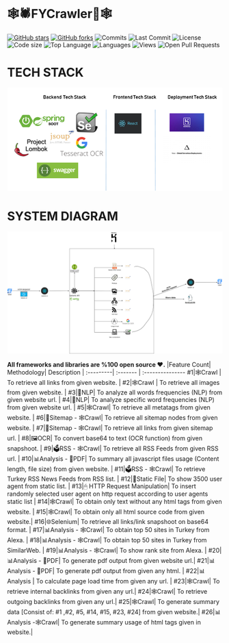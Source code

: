 # 🕸🕷FYCrawler🦟🕸

[![GitHub stars](https://img.shields.io/github/stars/fatihyildizli/spiderfy.svg)](https://github.com/fatihyildizli/spiderfy/stargazers)
[![GitHub forks](https://img.shields.io/github/forks/fatihyildizli/spiderfy.svg)](https://github.com/fatihyildizli/spiderfy/network/members)
![Commits](https://badgen.net/github/commits/fatihyildizli/spiderfy/master)
![Last Commit](https://badgen.net/github/last-commit/fatihyildizli/spiderfy/master)
![License](https://img.shields.io/github/license/fatihyildizli/spiderfy)
![Code size](https://img.shields.io/github/repo-size/fatihyildizli/spiderfy)
![Top Language](https://img.shields.io/github/languages/top/fatihyildizli/spiderfy)
![Languages](https://img.shields.io/github/languages/count/fatihyildizli/spiderfy)
![Views](https://img.shields.io/github/search/fatihyildizli/spiderfy/spiderfy)
![Open Pull Requests](https://badgen.net/github/open-prs/fatihyildizli/spiderfy)



#                             TECH STACK
![techstack](tech.PNG)

#                             SYSTEM DIAGRAM
![systemdiagram](diagram.png)

**All frameworks and libraries are %100 open source ❤️.**
|Feature Count| Methodology| Description  |
:---------| :------- | :---------------
#1|🕸️Crawl | To retrieve all links from given website. |
#2|🕸️Crawl | To retrieve all images from given website. |
#3|💬NLP| To analyze all words frequencies (NLP) from given website url. |
#4|💬NLP| To analyze specific word frequencies (NLP) from given website url. |
#5|🕸️Crawl| To retrieve all metatags from given website. |
#6|🔖Sitemap - 🕸️Crawl| To retrieve all sitemap nodes from given website. |
#7|🔖Sitemap - 🕸️Crawl| To retrieve all links from given sitemap url. |
#8|🖼OCR| To convert base64 to text (OCR function) from given snapshoot. |
#9|🗳RSS - 🕸️Crawl| To retrieve all RSS Feeds from given RSS url. |
#10|📊Analysis - 📄PDF| To summary all javascript files usage (Content length, file size) from given website. |
#11|🗳RSS - 🕸️Crawl| To retrieve Turkey RSS News Feeds from RSS list. |
#12|📑Static File| To show 3500 user agent from static list. |
#13|🖱 HTTP Request Manipulation| To insert randomly selected user agent on http request according to user agents static list |
#14|🕸️Crawl| To obtain only text without any html tags from given website. |
#15|🕸️Crawl| To obtain only all html source code from given website.|
#16|🌐Selenium| To retrieve all links/link snapshoot on base64 format. |
#17|📊Analysis - 🕸️Crawl| To obtain top 50 sites in Turkey from Alexa. |
#18|📊Analysis - 🕸️Crawl| To obtain top 50 sites in Turkey from SimilarWeb. |
#19|📊Analysis - 🕸️Crawl| To show rank site from Alexa. |
#20|📊Analysis - 📄PDF| To generate pdf output from given website url.|
#21|📊Analysis - 📄PDF| To generate pdf output from given any html. |
#22|📊Analysis | To calculate page load time from given any url. |
#23|🕸️Crawl| To retrieve internal backlinks from given any url.|
#24|🕸️Crawl| To retrieve outgoing backlinks from given any url.|
#25|🕸️Crawl| To generate summary data [Consist of: #1 ,#2, #5, #14, #15, #23, #24] from given website.|
#26|📊Analysis -🕸️Crawl| To generate summary usage of html tags given in website.|






